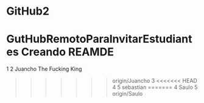 # GitHub2

GutHubRemotoParaInvitarEstudiantes
Creando REAMDE
=======
1
2 Juancho The Fucking King
>>>>>>> origin/Juancho
3
<<<<<<< HEAD
4
5 sebastian
=======
4 Saulo
5
>>>>>>> origin/Saulo
